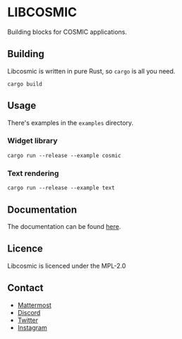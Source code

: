 # LIBCOSMIC

Building blocks for COSMIC applications.

## Building
Libcosmic is written in pure Rust, so `cargo` is all you need.

```shell
cargo build
```

## Usage
There's examples in the `examples` directory.

### Widget library
```shell
cargo run --release --example cosmic
```

### Text rendering
```shell
cargo run --release --example text
```

## Documentation
The documentation can be found [here](https://pop-os.github.io/docs/).

## Licence
Libcosmic is licenced under the MPL-2.0

## Contact
- [Mattermost](https://chat.pop-os.org/)
- [Discord](https://chat.pop-os.org/)
- [Twitter](https://twitter.com/pop_os_official)
- [Instagram](https://www.instagram.com/pop_os_official/)